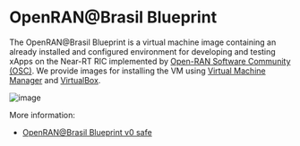 # OpenRAN@Brasil Blueprint
The OpenRAN@Brasil Blueprint is a virtual machine image containing an already installed and configured environment for developing and testing xApps on the Near-RT RIC implemented by [Open-RAN Software Community (OSC)](https://o-ran-sc.org/). We provide images for installing the VM using [Virtual Machine Manager](https://virt-manager.org/) and [VirtualBox](https://www.virtualbox.org/). 

![image](https://github.com/LAB-LAPSI-UFCG/openran-br-blueprint-seguranca/assets/162452677/1e81688a-6c08-4a61-9cea-07e5c4b8bf18)

More information:
 - [OpenRAN@Brasil Blueprint v0 safe](https://github.com/LAB-LAPSI-UFCG/openran-br-blueprint-seguranca/wiki/OpenRAN@Brasil-Blueprint-v0-S)
